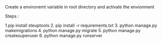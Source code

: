 Create a environemt variable in root directory and activate the envionment

Steps :

1.pip install steuptools
2. pip install -r requirements.txt 
3. python manage.py makemigrations
4. python manage.py migrate
5. python manage.py createsuperuser
6. python manage.py runserver
